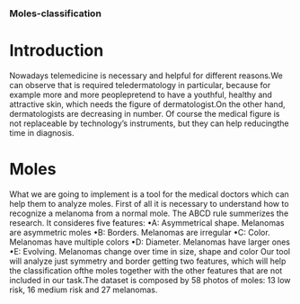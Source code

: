 ### Moles-classification
# Introduction
Nowadays telemedicine is necessary and helpful for different reasons.We can observe that is required teledermatology in particular, because for example more and more peoplepretend to have a youthful, healthy and attractive skin, which needs the figure of dermatologist.On the other hand, dermatologists are decreasing in number. Of course the medical figure is not replaceable by technology’s instruments, but they can help reducingthe time in diagnosis.
# Moles
What we are going to implement is a tool for the medical doctors which can help them to analyze moles. First of all it is necessary to understand how to recognize a melanoma from a normal mole. The ABCD rule summerizes the research.
It consideres five features: 
•A: Asymmetrical shape. Melanomas are asymmetric moles 
•B: Borders. Melanomas are irregular 
•C: Color. Melanomas have multiple colors 
•D: Diameter. Melanomas have larger ones 
•E: Evolving. Melanomas change over time in size, shape and color
Our tool will analyze just symmetry and border getting two features, which will help the classification ofthe moles together with the other features that are not included in our task.The dataset is composed by 58 photos of moles: 13 low risk, 16 medium risk and 27 melanomas.

